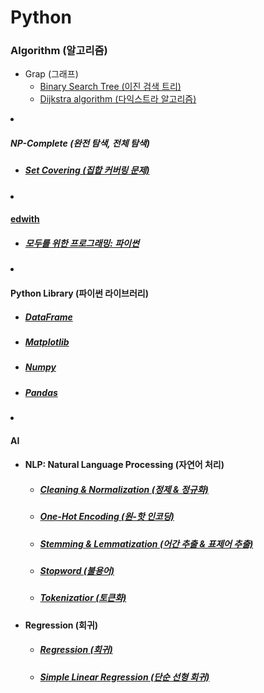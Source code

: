 # Python
### Algorithm (알고리즘)
+ Grap (그래프)
  + [Binary Search Tree (이진 검색 트리)](https://github.com/jysaa5/VioletCheese_Study_Python/tree/master/Algorithm/BinaryTree)
  + [Dijkstra algorithm (다익스트라 알고리즘)](https://github.com/jysaa5/Violet_Study_Python/blob/master/Algorithm/Graph/Dijkstra%20algorithm.py)


<li><h5>NP-Complete (완전 탐색, 전체 탐색)</h5>
<ul>
<li><h5><a href="https://github.com/jysaa5/Violet_Study_Python/blob/master/Algorithm/NP_Complete/Set_Covering.py">Set Covering (집합 커버링 문제)</a></h5></li>
</ul>
</li>
</ul>
</li>

<li>
<h4><a href ="https://www.edwith.org/">edwith</a></h4>
<ul>
<li>
<h5><a href ="https://github.com/jysaa5/VioletCheese_Study_Python/tree/master/Edwith/Programming_for_everyone">모두를 위한 프로그래밍: 파이썬</a></h5>
</li>
</ul>
</li>

<li><h4>Python Library (파이썬 라이브러리)</h4>
<ul>
<li><h5><a href="https://github.com/jysaa5/Violet_Study_Python/tree/master/AI/DataFrame">DataFrame</a></h5></li>
<li><h5><a href="https://github.com/jysaa5/Violet_Study_Python/tree/master/AI/Matplotlib">Matplotlib</a></h5></li>  
<li><h5><a href="https://github.com/jysaa5/Violet_Study_Python/tree/master/AI/Numpy">Numpy</a></h5></li> 
<li><h5><a href="https://github.com/jysaa5/Violet_Study_Python/tree/master/AI/Pandas">Pandas</a></h5></li>  
</ul>
</li>

<li>
<h4>AI</h4>
<ul>
<li><h4>NLP: Natural Language Processing (자연어 처리)</h4></li>
<ul>
<li><h5><a href="https://github.com/jysaa5/Violet_Study_Python/tree/master/AI/NLP/Cleaning_Normalization">Cleaning & Normalization (정제 & 정규화)</a></h5></li>
<li><h5><a href="https://github.com/jysaa5/VioletCheese_Study_Python/tree/master/AI/One_Hot_Encoding">One-Hot Encoding (원-핫 인코딩)</a></h5></li>
<li><h5><a href="https://github.com/jysaa5/Violet_Study_Python/tree/master/AI/NLP/Stemming_Lemmatization">Stemming & Lemmatization (어간 추출 & 표제어 추출)</a></h5></li>
<li><h5><a href="https://github.com/jysaa5/Violet_Study_Python/tree/master/AI/NLP/Stopword">Stopword (불용어)</a></h5></li>
<li><h5><a href="https://github.com/jysaa5/Violet_Study_Python/tree/master/AI/NLP/Tokenizatior">Tokenizatior (토큰화)</a></h5></li>
</ul>
<li><h4>Regression (회귀)</h4></li>
<ul>
<li><h5><a href="https://github.com/jysaa5/Violet_Study_Python/blob/master/AI/Regression/Regression.py">Regression (회귀)</h5></li>
<li><h5><a href="https://github.com/jysaa5/Violet_Study_Python/blob/master/AI/Regression/Simple_Linear_Regression.py">Simple Linear Regression (단순 선형 회귀)</h5></li>
</ul>
</ul>
</li>
</ul>
